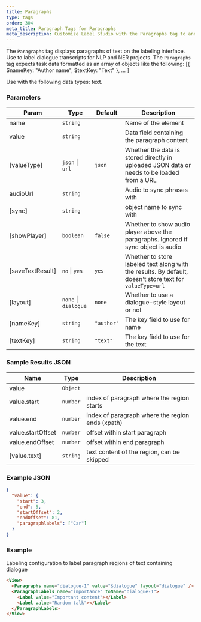 ```yaml
---
title: Paragraphs
type: tags
order: 304
meta_title: Paragraph Tags for Paragraphs
meta_description: Customize Label Studio with the Paragraphs tag to annotate paragraphs for NLP and NER machine learning and data science projects.
---
```


The `Paragraphs` tag displays paragraphs of text on the labeling interface. Use to label dialogue transcripts for NLP and NER projects.
The `Paragraphs` tag expects task data formatted as an array of objects like the following:
[{ $nameKey: "Author name", $textKey: "Text" }, ... ]

Use with the following data types: text.

### Parameters

| Param | Type | Default | Description |
| --- | --- | --- | --- |
| name | <code>string</code> |  | Name of the element |
| value | <code>string</code> |  | Data field containing the paragraph content |
| [valueType] | <code>json</code> \| <code>url</code> | <code>json</code> | Whether the data is stored directly in uploaded JSON data or needs to be loaded from a URL |
| audioUrl | <code>string</code> |  | Audio to sync phrases with |
| [sync] | <code>string</code> |  | object name to sync with |
| [showPlayer] | <code>boolean</code> | <code>false</code> | Whether to show audio player above the paragraphs. Ignored if sync object is audio |
| [saveTextResult] | <code>no</code> \| <code>yes</code> | <code>yes</code> | Whether to store labeled text along with the results. By default, doesn't store text for `valueType=url` |
| [layout] | <code>none</code> \| <code>dialogue</code> | <code>none</code> | Whether to use a dialogue-style layout or not |
| [nameKey] | <code>string</code> | <code>&quot;author&quot;</code> | The key field to use for name |
| [textKey] | <code>string</code> | <code>&quot;text&quot;</code> | The key field to use for the text |

### Sample Results JSON

| Name | Type | Description |
| --- | --- | --- |
| value | <code>Object</code> |  |
| value.start | <code>number</code> | index of paragraph where the region starts |
| value.end | <code>number</code> | index of paragraph where the region ends (xpath) |
| value.startOffset | <code>number</code> | offset within start paragraph |
| value.endOffset | <code>number</code> | offset within end paragraph |
| [value.text] | <code>string</code> | text content of the region, can be skipped |

### Example JSON
```json
{
  "value": {
    "start": 3,
    "end": 5,
    "startOffset": 2,
    "endOffset": 81,
    "paragraphlabels": ["Car"]
  }
}
```

### Example

Labeling configuration to label paragraph regions of text containing dialogue

```html
<View>
  <Paragraphs name="dialogue-1" value="$dialogue" layout="dialogue" />
  <ParagraphLabels name="importance" toName="dialogue-1">
    <Label value="Important content"></Label>
    <Label value="Random talk"></Label>
  </ParagraphLabels>
</View>
```
